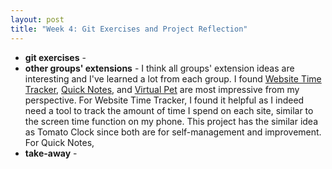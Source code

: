 ```yaml
---
layout: post
title: "Week 4: Git Exercises and Project Reflection"
---
```


* **git exercises** - 
* **other groups' extensions** - I think all groups' extension ideas are interesting and I've learned a lot from each group. I found [Website Time Tracker](), [Quick Notes](), and [Virtual Pet]() are most impressive from my perspective. For Website Time Tracker, I found it helpful as I indeed need a tool to track the amount of time I spend on each site, similar to the screen time function on my phone. This project has the similar idea as Tomato Clock since both are for self-management and improvement. For Quick Notes, 
* **take-away** - 
